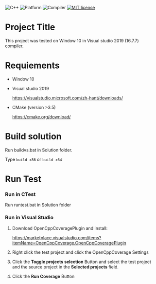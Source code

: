 ![C++](https://img.shields.io/badge/c++->=17-blue)
![Platform](https://img.shields.io/badge/platform-Window-lightgrey)
![Compiler](https://img.shields.io/badge/MSVC-16%202019-lightgrey)
[![MIT license](https://img.shields.io/badge/license-MIT-blue.svg)](LICENSE)

# Project Title

This project was tested on Window 10 in Visual studio 2019 (16.7.7) compiler.

# Requiements

* Window 10

* Visual studio 2019

    https://visualstudio.microsoft.com/zh-hant/downloads/

* CMake (version >3.5)

    https://cmake.org/download/

# Build solution

Run buildvs.bat in Solution folder.

Type ```build x86``` or ```build x64```

# Run Test

### Run in CTest
Run runtest.bat in Solution folder

### Run in Visual Studio

1. Download OpenCppCoveragePlugin and install: 
    
    https://marketplace.visualstudio.com/items?itemName=OpenCppCoverage.OpenCppCoveragePlugin

2. Right click the test project and click the OpenCppCoverage Settings

3. Click the **Toggle projects selection** Button and select the test project and the source project in the **Selected projects** field.

4. Click the **Run Coverage** Button